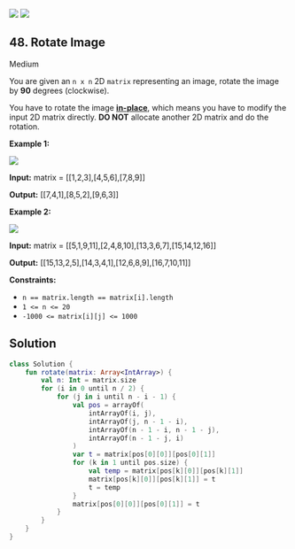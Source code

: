 [![](https://img.shields.io/github/stars/javadev/LeetCode-in-Kotlin?label=Stars&style=flat-square)](https://github.com/javadev/LeetCode-in-Kotlin)
[![](https://img.shields.io/github/forks/javadev/LeetCode-in-Kotlin?label=Fork%20me%20on%20GitHub%20&style=flat-square)](https://github.com/javadev/LeetCode-in-Kotlin/fork)

## 48\. Rotate Image

Medium

You are given an `n x n` 2D `matrix` representing an image, rotate the image by **90** degrees (clockwise).

You have to rotate the image [**in-place**](https://en.wikipedia.org/wiki/In-place_algorithm), which means you have to modify the input 2D matrix directly. **DO NOT** allocate another 2D matrix and do the rotation.

**Example 1:**

![](https://assets.leetcode.com/uploads/2020/08/28/mat1.jpg)

**Input:** matrix = \[\[1,2,3],[4,5,6],[7,8,9]]

**Output:** [[7,4,1],[8,5,2],[9,6,3]]

**Example 2:**

![](https://assets.leetcode.com/uploads/2020/08/28/mat2.jpg)

**Input:** matrix = \[\[5,1,9,11],[2,4,8,10],[13,3,6,7],[15,14,12,16]]

**Output:** [[15,13,2,5],[14,3,4,1],[12,6,8,9],[16,7,10,11]]

**Constraints:**

*   `n == matrix.length == matrix[i].length`
*   `1 <= n <= 20`
*   `-1000 <= matrix[i][j] <= 1000`

## Solution

```kotlin
class Solution {
    fun rotate(matrix: Array<IntArray>) {
        val n: Int = matrix.size
        for (i in 0 until n / 2) {
            for (j in i until n - i - 1) {
                val pos = arrayOf(
                    intArrayOf(i, j),
                    intArrayOf(j, n - 1 - i),
                    intArrayOf(n - 1 - i, n - 1 - j),
                    intArrayOf(n - 1 - j, i)
                )
                var t = matrix[pos[0][0]][pos[0][1]]
                for (k in 1 until pos.size) {
                    val temp = matrix[pos[k][0]][pos[k][1]]
                    matrix[pos[k][0]][pos[k][1]] = t
                    t = temp
                }
                matrix[pos[0][0]][pos[0][1]] = t
            }
        }
    }
}
```